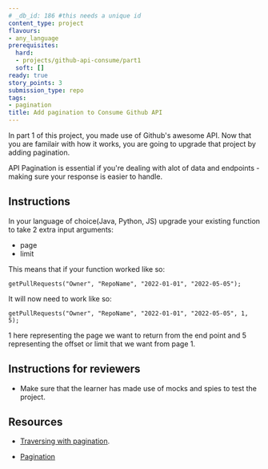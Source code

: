 ```yaml
---
# _db_id: 186 #this needs a unique id
content_type: project
flavours:
- any_language
prerequisites:
  hard:
  - projects/github-api-consume/part1
  soft: []
ready: true
story_points: 3
submission_type: repo
tags:
- pagination
title: Add pagination to Consume Github API
---
```


In part 1 of this project, you made use of Github's awesome API. Now that you are familair with how it works, you are going to upgrade that project by adding pagination. 

API Pagination is essential if you're dealing with alot of data and endpoints - making sure your response is easier to handle.

## Instructions

In your language of choice(Java, Python, JS) upgrade your existing function to take 2 extra input arguments:

- page 
- limit 

This means that if your function worked like so:
```
getPullRequests("Owner", "RepoName", "2022-01-01", "2022-05-05");
```

It will now need to work like so:
```
getPullRequests("Owner", "RepoName", "2022-01-01", "2022-05-05", 1, 5);
```

1 here representing the page we want to return from the end point and 5 representing the offset or limit that we want from page 1.

## Instructions for reviewers

- Make sure that the learner has made use of mocks and spies to test the project.

## Resources

- [Traversing with pagination](https://docs.github.com/en/rest/guides/traversing-with-pagination#basics-of-pagination).

- [Pagination](https://docs.github.com/en/github-ae@latest/rest/overview/resources-in-the-rest-api#pagination)